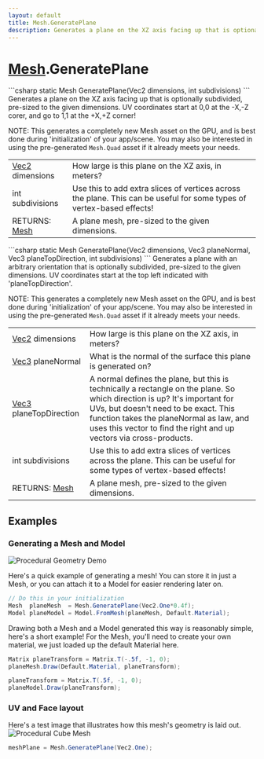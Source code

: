 ```yaml
---
layout: default
title: Mesh.GeneratePlane
description: Generates a plane on the XZ axis facing up that is optionally subdivided, pre-sized to the given dimensions. UV coordinates start at 0,0 at the -X,-Z corer, and go to 1,1 at the +X,+Z corner!  NOTE. This generates a completely new Mesh asset on the GPU, and is best done during 'initialization' of your app/scene. You may also be interested in using the pre-generated Mesh.Quad asset if it already meets your needs.
---
```

# [Mesh]({{site.url}}/Pages/StereoKit/Mesh.html).GeneratePlane

<div class='signature' markdown='1'>
```csharp
static Mesh GeneratePlane(Vec2 dimensions, int subdivisions)
```
Generates a plane on the XZ axis facing up that is
optionally subdivided, pre-sized to the given dimensions. UV
coordinates start at 0,0 at the -X,-Z corer, and go to 1,1 at the
+X,+Z corner!

NOTE: This generates a completely new Mesh asset on the GPU, and
is best done during 'initialization' of your app/scene. You may
also be interested in using the pre-generated `Mesh.Quad` asset
if it already meets your needs.
</div>

|  |  |
|--|--|
|[Vec2]({{site.url}}/Pages/StereoKit/Vec2.html) dimensions|How large is this plane on the XZ axis,             in meters?|
|int subdivisions|Use this to add extra slices of              vertices across the plane. This can be useful for some types of             vertex-based effects!|
|RETURNS: [Mesh]({{site.url}}/Pages/StereoKit/Mesh.html)|A plane mesh, pre-sized to the given dimensions.|

<div class='signature' markdown='1'>
```csharp
static Mesh GeneratePlane(Vec2 dimensions, Vec3 planeNormal, Vec3 planeTopDirection, int subdivisions)
```
Generates a plane with an arbitrary orientation that is
optionally subdivided, pre-sized to the given dimensions. UV
coordinates start at the top left indicated with
'planeTopDirection'.

NOTE: This generates a completely new Mesh asset on the GPU, and
is best done during 'initialization' of your app/scene. You may
also be interested in using the pre-generated `Mesh.Quad` asset
if it already meets your needs.
</div>

|  |  |
|--|--|
|[Vec2]({{site.url}}/Pages/StereoKit/Vec2.html) dimensions|How large is this plane on the XZ axis,              in meters?|
|[Vec3]({{site.url}}/Pages/StereoKit/Vec3.html) planeNormal|What is the normal of the surface this             plane is generated on?|
|[Vec3]({{site.url}}/Pages/StereoKit/Vec3.html) planeTopDirection|A normal defines the plane, but              this is technically a rectangle on the              plane. So which direction is up? It's important for UVs, but              doesn't need to be exact. This function takes the planeNormal as             law, and uses this vector to find the right and up vectors via             cross-products.|
|int subdivisions|Use this to add extra slices of              vertices across the plane. This can be useful for some types of             vertex-based effects!|
|RETURNS: [Mesh]({{site.url}}/Pages/StereoKit/Mesh.html)|A plane mesh, pre-sized to the given dimensions.|





## Examples

### Generating a Mesh and Model

![Procedural Geometry Demo]({{site.url}}/img/screenshots/ProceduralGeometry.jpg)

Here's a quick example of generating a mesh! You can store it in just a
Mesh, or you can attach it to a Model for easier rendering later on.
```csharp
// Do this in your initialization
Mesh  planeMesh  = Mesh.GeneratePlane(Vec2.One*0.4f);
Model planeModel = Model.FromMesh(planeMesh, Default.Material);
```
Drawing both a Mesh and a Model generated this way is reasonably simple,
here's a short example! For the Mesh, you'll need to create your own material,
we just loaded up the default Material here.
```csharp
Matrix planeTransform = Matrix.T(-.5f, -1, 0);
planeMesh.Draw(Default.Material, planeTransform);

planeTransform = Matrix.T(.5f, -1, 0);
planeModel.Draw(planeTransform);
```
### UV and Face layout
Here's a test image that illustrates how this mesh's geometry is
laid out.
![Procedural Cube Mesh]({{site.screen_url}}/ProcGeoPlane.jpg)
```csharp
meshPlane = Mesh.GeneratePlane(Vec2.One);
```

